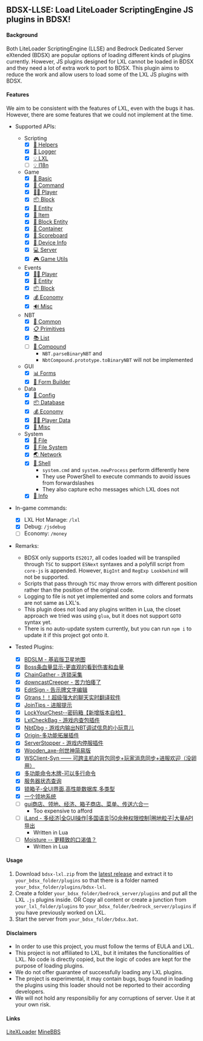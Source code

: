 
## BDSX-LLSE: Load LiteLoader ScriptingEngine JS plugins in BDSX!

#### Background
Both LiteLoader ScriptingEngine (LLSE) and Bedrock Dedicated Server eXtended (BDSX) are popular options of loading different kinds of plugins currently. However, JS plugins designed for LXL cannot be loaded in BDSX and they need a lot of extra work to port to BDSX. This plugin aims to reduce the work and allow users to load some of the LXL JS plugins with BDSX.

#### Features
We aim to be consistent with the features of LXL, even with the bugs it has. However, there are some features that we could not implement at the time.

- Supported APIs:
    - Scripting
        - [x] [💼 Helpers](https://lxl.litebds.com/#/zh_CN/Development/ScriptAPI/ScriptHelp)
        - [x] [📅 Logger](https://lxl.litebds.com/#/zh_CN/Development/ScriptAPI/Logger)
        - [x] [💡 LXL](https://lxl.litebds.com/#/zh_CN/Development/ScriptAPI/Lxl)
        - [ ] [💡 I18n](https://lxl.litebds.com/#/zh_CN/Development/ScriptAPI/i18n)
    - Game
        - [x] [🎨 Basic](https://lxl.litebds.com/#/zh_CN/Development/GameAPI/Basic)
        - [x] [🎯 Command](https://lxl.litebds.com/#/zh_CN/Development/GameAPI/Command)
        - [x] [🏃‍♂️ Player](https://lxl.litebds.com/#/zh_CN/Development/GameAPI/Player)
        - [x] [📦 Block](https://lxl.litebds.com/#/zh_CN/Development/GameAPI/Block)
        - [x] [🎈 Entity](https://lxl.litebds.com/#/zh_CN/Development/GameAPI/Entity)
        - [x] [🧰 Item](https://lxl.litebds.com/#/zh_CN/Development/GameAPI/Item)
        - [x] [📮 Block Entity](https://lxl.litebds.com/#/zh_CN/Development/GameAPI/BlockEntity)
        - [x] [👜 Container](https://lxl.litebds.com/#/zh_CN/Development/GameAPI/Container)
        - [x] [📝 Scoreboard](https://lxl.litebds.com/#/zh_CN/Development/GameAPI/ScoreBoard)
        - [x] [📱 Device Info](https://lxl.litebds.com/#/zh_CN/Development/GameAPI/Device)
        - [x] [💻 Server](https://lxl.litebds.com/#/zh_CN/Development/GameAPI/Server)
        - [x] [🎮 Game Utils](https://lxl.litebds.com/#/zh_CN/Development/GameAPI/GameUtils)
    - Events
        - [x] [🏃‍♂️ Player](https://lxl.litebds.com/#/zh_CN/Development/EventAPI/PlayerEvents)
        - [x] [🎈 Entity](https://lxl.litebds.com/#/zh_CN/Development/EventAPI/EntityEvents)
        - [x] [📦 Block](https://lxl.litebds.com/#/zh_CN/Development/EventAPI/BlockEvents)
        - [x] [💰 Economy](https://lxl.litebds.com/#/zh_CN/Development/EventAPI/EconomicEvents)
        - [x] [🔊 Misc](https://lxl.litebds.com/#/zh_CN/Development/EventAPI/OtherEvents)
    - NBT
        - [x] [🥽 Common](https://lxl.litebds.com/#/zh_CN/Development/NbtAPI/NBT)
        - [x] [📋 Primitives](https://lxl.litebds.com/#/zh_CN/Development/NbtAPI/NBTValue)
        - [x] [📚 List](https://lxl.litebds.com/#/zh_CN/Development/NbtAPI/NBTList)
        - [ ] [📒 Compound](https://lxl.litebds.com/#/zh_CN/Development/NbtAPI/NBTCompound)
            - `NBT.parseBinaryNBT` and
            - `NbtCompound.prototype.toBinaryNBT` will not be implemented
    - GUI
        - [x] [📊 Forms](https://lxl.litebds.com/#/zh_CN/Development/GuiAPI/Form)
        - [x] [📰 Form Builder](https://lxl.litebds.com/#/zh_CN/Development/GuiAPI/FormBuilder)
    - Data
        - [x] [🔨 Config](https://lxl.litebds.com/#/zh_CN/Development/DataAPI/ConfigFile)
        - [x] [📦 Database](https://lxl.litebds.com/#/zh_CN/Development/DataAPI/DataBase)
        - [x] [💰 Economy](https://lxl.litebds.com/#/zh_CN/Development/DataAPI/Economy)
        - [x] [🏃‍♂️ Player Data](https://lxl.litebds.com/#/zh_CN/Development/DataAPI/PlayerData)
        - [x] [🧰 Misc](https://lxl.litebds.com/#/zh_CN/Development/DataAPI/OtherData)
    - System
        - [x] [📝 File](https://lxl.litebds.com/#/zh_CN/Development/SystemAPI/File)
        - [x] [📂 File System](https://lxl.litebds.com/#/zh_CN/Development/SystemAPI/FileSystem)
        - [x] [🌏 Network](https://lxl.litebds.com/#/zh_CN/Development/SystemAPI/Network)
        - [x] [📡 Shell](https://lxl.litebds.com/#/zh_CN/Development/SystemAPI/SystemCall)
            - `system.cmd` and `system.newProcess` perform differently here
            - They use PowerShell to execute commands to avoid issues from forwardslashes
            - They also capture echo messages which LXL does not
        - [x] [📜 Info](https://lxl.litebds.com/#/zh_CN/Development/SystemAPI/SystemInfo)
                  
- In-game commands:
    - [x] LXL Hot Manage: `/lxl`
    - [x] Debug: `/jsdebug`
    - [ ] Economy: `/money`

- Remarks:
    - BDSX only supports `ES2017`, all codes loaded will be transpiled through `TSC` to support `ESNext` syntaxes and a polyfill script from `core-js` is appended. However, `BigInt` and `RegExp Lookbehind` will not be supported.
    - Scripts that pass through `TSC` may throw errors with different position rather than the position of the original code.
    - Logging to file is not yet implemented and some colors and formats are not same as LXL's.
    - This plugin does not load any plugins written in Lua, the closet approach we tried was using `glua`, but it does not support `GOTO` syntax yet.
    - There is no auto-update system currently, but you can run `npm i` to update it if this project got onto it.

- Tested Plugins:
    - [x] [BDSLM - 基岩版卫星地图](https://www.minebbs.com/resources/bdslm.3484/)
    - [x] [Boss条血量显示-更直观的看到伤害和血量](https://www.minebbs.com/resources/boss.2958/)
    - [x] [ChainGather - 连锁采集](https://www.minebbs.com/resources/chaingather.3413/)
    - [x] [downcastCreeper - 苦力怕痿了](https://www.minebbs.com/resources/downcastcreeper.3163/)
    - [x] [EditSign - 告示牌文字编辑](https://www.minebbs.com/resources/editsign.2919/)
    - [x] [Gtrans！！超级强大的聊天实时翻译软件](https://www.minebbs.com/resources/gtrans.2929/)
    - [x] [JoinTips - 进服提示](https://www.minebbs.com/resources/jointips.2985/)
    - [x] [LockYourChest--密码箱【新增版本自检】](https://www.minebbs.com/resources/lxlcheckbag.2908/)
    - [x] [LxlCheckBag - 游戏内查包插件](https://www.minebbs.com/resources/lockyourchest.2989/)
    - [x] [NbtDbg - 游戏内输出NBT调试信息的小玩意儿](https://www.minebbs.com/resources/nbtdbg-nbt.2754/)
    - [x] [Origin-多功能拓展插件](https://www.minebbs.com/resources/origin.3315/)
    - [x] [ServerStopper - 游戏内停服插件](https://www.minebbs.com/resources/serverstopper.2729/)
    - [x] [Wooden_axe-创世神简易版](https://www.minebbs.com/resources/wooden_axe.2720/)
    - [x] [WSClient-Syn —— 可跨主机的背包同步+玩家消息同步+进服欢迎（没卵用）](https://www.minebbs.com/resources/wsclient-syn.3334/)
    - [x] [多功能命令木牌-可以多行命令](https://www.minebbs.com/resources/2944/)
    - [x] [服务器状态查询](https://www.minebbs.com/resources/3509/)
    - [x] [锁箱子-全UI界面,高性能数据库,多类型](https://www.minebbs.com/resources/ui.2935/)
    - [x] [一个领地系统](https://www.minebbs.com/resources/2937/)
    - [ ] [gui商店、领地、经济、箱子商店、菜单、传送六合一](https://www.minebbs.com/resources/gui-_-_-_-_-_.2881/)
        - Too expensive to afford
    - [ ] [iLand - 多经济|全GUI操作|多国语言|50余种权限控制|圈地粒子|大量API导出](https://www.minebbs.com/resources/iland-gui-50-api.2162/)
        - Written in Lua
    - [ ] [Moisture -- 更精致的口渴值？](https://www.minebbs.com/resources/moisture.2734/)
        - Written in Lua

#### Usage
1. Download `bdsx-lxl.zip` from the [latest release](https://github.com/Rjlintkh/bdsx-lxl/releases/latest) and extract it to `your_bdsx_folder/plugins` so that there is a folder named `your_bdsx_folder/plugins/bdsx-lxl`.
2. Create a folder `your_bdsx_folder/bedrock_server/plugins` and put all the LXL `.js` plugins inside.
OR
Copy all content or create a junction from `your_lxl_folder/plugins` to `your_bdsx_folder/bedrock_server/plugins` if you have previously worked on LXL.
1. Start the server from `your_bdsx_folder/bdsx.bat`.

#### Disclaimers
- In order to use this project, you must follow the terms of EULA and LXL.
- This project is not affiliated to LXL, but it imitates the functionalities of LXL. No code is directly copied, but the logic of codes are kept for the purpose of loading plugins.
- We do not offer guarantee of successfully loading any LXL plugins.
- The project is experimental, it may contain bugs, bugs found in loading the plugins using this loader should not be reported to their according developers.
- We will not hold any responsibiliy for any corruptions of server. Use it at your own risk.

#### Links
[LiteXLoader](https://github.com/LiteLDev/LiteXLoader)
[MineBBS](https://www.minebbs.com/resources/?prefix_id=67)